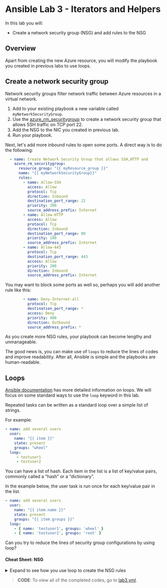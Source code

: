 # Ansible Lab 3 - Iterators and Helpers

In this lab you will:

- Create a network security group (NSG) and add rules to the NSG

## Overview

Apart from creating the new Azure resource, you will modify the playbook you created in previous labs to use loops.

## Create a network security group

Network security groups filter network traffic between Azure resources in a virtual network.

1. Add to your existing playbook a new variable called `myNetworkSecurityGroup`.
1. Use the [azure_rm_securitygroup](https://docs.ansible.com/ansible/latest/modules/azure_rm_securitygroup_module.html) to create a network security group that allows SSH traffic on TCP port 22.
1. Add the NSG to the NIC you created in previous lab.
1. Run your playbook.

Next, let's add more inbound rules to open some ports. A direct way is to do the following:

```yml
  - name: Create Network Security Group that allows SSH,HTTP and 
    azure_rm_securitygroup:
      resource_group: "{{ myResource_group }}"
      name: "{{ myNetworkSecurityGroup}}"
      rules:
        - name: Allow-SSH
          access: Allow
          protocol: Tcp
          direction: Inbound
          destination_port_range: 22
          priority: 300
          source_address_prefix: Internet
        - name: Allow-HTTP
          access: Allow
          protocol: Tcp
          direction: Inbound
          destination_port_range: 80
          priority: 100
          source_address_prefix: Internet
        - name: Allow-443
          protocol: Tcp
          destination_port_range: 443
          access: Allow
          priority: 200
          direction: Inbound
          source_address_prefix: Internet
```

You may want to block some ports as well so, perhaps you will add another rule like this:

```yml
        - name: Deny-Internet-all
          protocol: Tcp
          destination_port_range: *
          access: Deny
          priority: 400
          direction: Outbound
          source_address_prefix: *
```

As you create more NSG rules, your playbook can become lengthy and unmanageable.

The good news is, you can make use of `loops` to reduce the lines of codes and improve readability. After all, Ansible is simple and the playbooks are human-readable.

## Loops

[Ansible documentation](https://docs.ansible.com/ansible/latest/user_guide/playbooks_loops.html) has more detailed information on loops. We will focus on some standard ways to use the `loop` keyword in this lab.

Repeated tasks can be written as a standard loop over a simple list of strings.

For example:

```yml
- name: add several users
  user:
    name: "{{ item }}"
    state: present
    groups: "wheel"
  loop:
     - testuser1
     - testuser2
```

You can have a list of hash. Each item in the list is a list of key/value pairs, commonly called a “hash” or a “dictionary”.

In the example below, the user task is run once for each key/value pair in the list. 

```yml
- name: add several users
  user:
    name: "{{ item.name }}"
    state: present
    groups: "{{ item.groups }}"
  loop:
    - { name: 'testuser1', groups: 'wheel' }
    - { name: 'testuser2', groups: 'root' }
```

Can you try to reduce the lines of security group configurations by using loop?

#### Cheat Sheet: NSG
<details>
<summary>
Expand to see how you use loop to create the NSG rules
</summary>


```yaml
  - name: Create Network Security Group and rules
    azure_rm_securitygroup:
      resource_group: "{{ myResource_group }}"
      name: "{{ myNetworkSecurityGroup}}"
      rules:
        - name: "{{ item.name }}"
          access: "{{ item.access }}"
          protocol: "{{ item.protocol }}"
          direction: "{{ item.direction }}"
          destination_port_range: "{{ item.port }}"
          priority: "{{ item.priority }}"
          source_address_prefix: "{{ item.source_address_prefix }}"
    loop: "{{ NSGlist }}"
```

- the NSG rule list `NSGlist` can be defined as a list of hash:
    -  `[{ name: 'Allow-SSH', access: 'Allow', protocol: 'Tcp', direction: 'Inbound', priority: '300', port: '22', source_address_prefix: 'Internet'},{ name: 'Allow-HTTP', access: 'Allow', protocol: 'Tcp', direction: 'Inbound', priority: '100', port: '80', source_address_prefix: 'Internet'}]`
    -  I prefer to do it this way for readability:
    
    ```yml
        NSGlist: 
          - name: Allow-SSH
            access: Allow
            protocol: Tcp
            direction: Inbound
            priority: 300
            port: 22 
            source_address_prefix: Internet
          - name: Allow-HTTP
            access: Allow
            protocol: Tcp
            direction: Inbound
            priority: 100
            port: 80
            source_address_prefix: Internet
    ```
</details>

> **CODE**: To view all of the completed codes, go to [lab3.yml](Code/lab3.yml).
